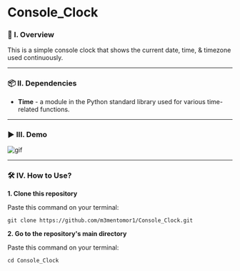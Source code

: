 # Console_Clock

### 🧐 I. Overview
This is a simple console clock that shows the current date, time, & timezone used continuously.

----------------------

### 📦 II. Dependencies
- **Time** - a module in the Python standard library used for various time-related functions.

----------------------

### ▶️ III. Demo
![gif](https://github.com/m3mentomor1/Console_Clock/assets/95956735/27cc285b-87a2-4533-bd02-b3564ab0f2ce)

----------------------

### 🛠️ IV. How to Use?

**1. Clone this repository**

   Paste this command on your terminal: 
   ```
   git clone https://github.com/m3mentomor1/Console_Clock.git
   ```

**2. Go to the repository's main directory**
   
   Paste this command on your terminal:
   ```
   cd Console_Clock
   ```
